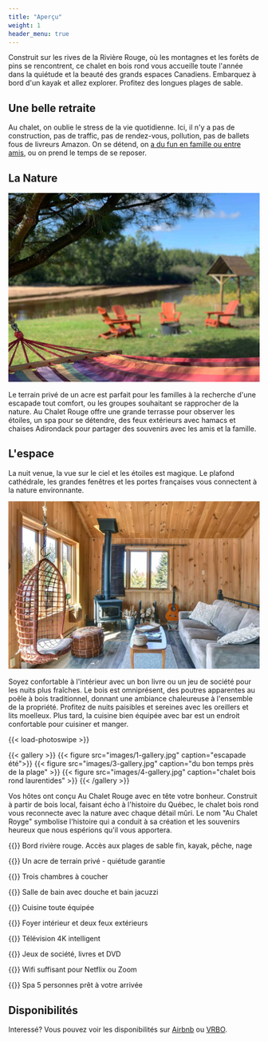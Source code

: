 ```yaml
---
title: "Aperçu"
weight: 1
header_menu: true
---
```


Construit sur les rives de la Rivière Rouge, où les montagnes et les forêts de pins se rencontrent, ce chalet en bois rond vous accueille toute l'année dans la quiétude et la beauté des grands espaces Canadiens. Embarquez à bord d'un kayak et allez explorer. Profitez des longues plages de sable.


## Une belle retraite

Au chalet, on oublie le stress de la vie quotidienne. Ici, il n'y a pas de construction, pas de traffic, pas de rendez-vous, pollution, pas de ballets fous de livreurs Amazon. On se détend, on [a du fun en famille ou entre amis](https://studiozenkai.com/post/chalet-life/), ou on prend le temps de se reposer. 

## La Nature

![cabin interior](images/unwind.jpg)

Le terrain privé de un acre est parfait pour les familles à la recherche d'une escapade tout comfort, ou les groupes souhaitant se rapprocher de la nature. Au Chalet Rouge offre une grande terrasse pour observer les étoiles, un spa pour se détendre, des feux extérieurs avec hamacs et chaises Adirondack pour partager des souvenirs avec les amis et la famille.

## L'espace

La nuit venue, la vue sur le ciel et les étoiles est magique. Le plafond cathédrale, les grandes fenêtres et les portes françaises vous connectent à la nature environnante.

![cabin interior](images/interior.jpg)

Soyez confortable à l'intérieur avec un bon livre ou un jeu de société pour les nuits plus fraîches. Le bois est omniprésent, des poutres apparentes au poêle à bois traditionnel, donnant une ambiance chaleureuse à l'ensemble de la propriété. Profitez de nuits paisibles et sereines avec les oreillers et lits moelleux. Plus tard, la cuisine bien équipée avec bar est un endroit confortable pour cuisiner et manger.

{{< load-photoswipe >}}

{{< gallery >}}
  {{< figure src="images/1-gallery.jpg" caption="escapade été">}}
  {{< figure src="images/3-gallery.jpg" caption="du bon temps près de la plage" >}}
  {{< figure src="images/4-gallery.jpg" caption="chalet bois rond laurentides" >}}
{{< /gallery >}}

Vos hôtes ont conçu Au Chalet Rouge avec en tête votre bonheur. Construit à partir de bois local, faisant écho à l'histoire du Québec, le chalet bois rond vous reconnecte avec la nature avec chaque détail mûri. Le nom "Au Chalet Royge" symbolise l'histoire qui a conduit à sa création et les souvenirs heureux que nous espérions qu'il vous apportera.

{{<icon class="fa fa-image">}} Bord rivière rouge. Accès aux plages de sable fin, kayak, pêche, nage

{{<icon class="fa fa-tree">}} Un acre de terrain privé - quiétude garantie

{{<icon class="fa fa-bed">}} Trois chambres à coucher

{{<icon class="fa fa-bath">}} Salle de bain avec douche et bain jacuzzi

{{<icon class="fa fa-utensils">}} Cuisine toute équipée

{{<icon class="fa fa-fire">}} Foyer intérieur et deux feux extérieurs

{{<icon class="fa fa-tv">}} Télévision 4K intelligent

{{<icon class="fa fa-book">}} Jeux de société, livres et DVD

{{<icon class="fa fa-wifi">}} Wifi suffisant pour Netflix ou Zoom

{{<icon class="fa fa-spa">}} Spa 5 personnes prêt à votre arrivée

## Disponibilités

Interessé? Vous pouvez voir les disponibilités sur <a href="https://www.airbnb.ca/rooms/38450385?preview_for_ml=true">Airbnb</a> ou <a href="https://www.vrbo.com/2209616?unitId=2774170">VRBO</a>.
